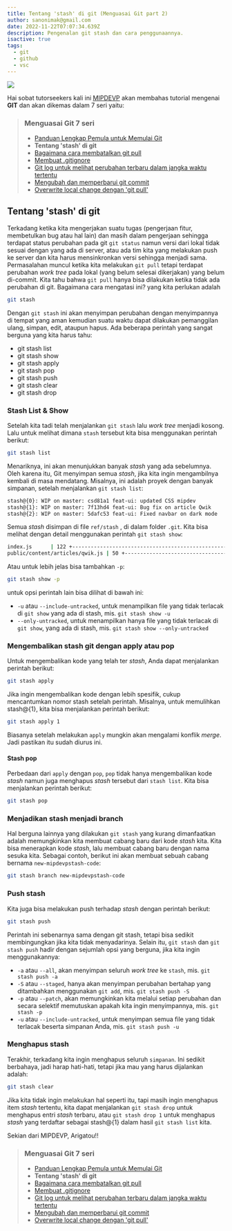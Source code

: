 ```yaml
---
title: Tentang 'stash' di git (Menguasai Git part 2)
author: sanonimak@gmail.com
date: 2022-11-22T07:07:34.639Z
description: Pengenalan git stash dan cara penggunaannya.
isactive: true
tags:
  - git
  - github
  - vsc
---
```

![](https://git-scm.com/images/logos/downloads/Git-Logo-2Color.png)

Hai sobat tutorseekers kali ini [MIPDEVP](https://mipdevp.com) akan membahas tutorial mengenai **GIT** dan akan dikemas dalam 7 seri yaitu:

> ### Menguasai Git 7 seri
>
> * [Panduan Lengkap Pemula untuk Memulai Git](https://mipdevp.com/blog/articles/2022-10-23-panduan-lengkap-pemula-untuk-memulai-git-menguasai-git-part-1)
> * **Tentang 'stash' di git**
> * [Bagaimana cara membatalkan git pull](#)
> * [Membuat .gitignore](#)
> * [Git log untuk melihat perubahan terbaru dalam jangka waktu tertentu](#)
> * [Mengubah dan memperbarui git commit](#)
> * [Overwrite local change dengan 'git pull'](#)

## Tentang 'stash' di git

Terkadang ketika kita mengerjakan suatu tugas (pengerjaan fitur, membetulkan bug atau hal lain) dan masih dalam pengerjaan sehingga terdapat status perubahan pada git `git status` namun versi dari lokal tidak sesuai dengan yang ada di server, atau ada tim kita yang melakukan push ke server dan kita harus mensinkronkan versi sehingga menjadi sama. Permasalahan muncul ketika kita melakukan `git pull` tetapi terdapat perubahan *work tree* pada lokal (yang belum selesai dikerjakan) yang belum di-commit. Kita tahu bahwa `git pull` hanya bisa dilakukan ketika tidak ada perubahan di git. Bagaimana cara mengatasi ini? yang kita perlukan adalah

```sh
git stash
```

Dengan `git stash` ini akan menyimpan perubahan dengan menyimpannya di tempat yang aman kemudian suatu waktu dapat dilakukan pemanggilan ulang, simpan, edit, ataupun hapus. Ada beberapa perintah yang sangat berguna yang kita harus tahu:

* git stash list
* git stash show
* git stash apply
* git stash pop
* git stash push
* git stash clear
* git stash drop


### Stash List & Show

Setelah kita tadi telah menjalankan `git stash` lalu *work tree* menjadi kosong. Lalu untuk melihat dimana `stash` tersebut kita bisa menggunakan perintah berikut:
```sh
git stash list
```

Menariknya, ini akan menunjukkan banyak *stash* yang ada sebelumnya. Oleh karena itu, Git menyimpan semua *stash*, jika kita ingin mengambilnya kembali di masa mendatang. Misalnya, ini adalah proyek dengan banyak simpanan, setelah menjalankan `git stash list`:

```sh
stash@{0}: WIP on master: csd81a1 feat-ui: updated CSS mipdev
stash@{1}: WIP on master: 7f13hd4 feat-ui: Bug fix on article Qwik
stash@{2}: WIP on master: 5dafc53 feat-ui: Fixed navbar on dark mode
```

Semua *stash* disimpan di file `ref/stash` , di dalam folder `.git`. Kita bisa melihat dengan detail menggunakan perintah `git stash show`:

```sh
index.js      | 122 +---------------------------------------------------------
public/content/articles/qwik.js | 50 +----------------------------------------
```

Atau untuk lebih jelas bisa tambahkan `-p`:
```sh
git stash show -p
```
untuk opsi perintah lain bisa dilihat di bawah ini:

* `-u` atau `--include-untracked`, untuk menampilkan file yang tidak terlacak di `git show` yang ada di stash, mis. `git stash show -u`
* `--only-untracked`, untuk menampilkan hanya file yang tidak terlacak di `git show`, yang ada di stash, mis. `git stash show --only-untracked`


### Mengembalikan stash git dengan apply atau pop

Untuk mengembalikan kode yang telah ter *stash*, Anda dapat menjalankan perintah berikut:
```sh
git stash apply
```

Jika ingin mengembalikan kode dengan lebih spesifik, cukup mencantumkan nomor stash setelah perintah. Misalnya, untuk memulihkan stash@{1}, kita bisa menjalankan perintah berikut:
```sh
git stash apply 1
```

Biasanya setelah melakukan `apply` mungkin akan mengalami konflik *merge*. Jadi pastikan itu sudah diurus ini.


#### Stash pop 
Perbedaan dari `apply` dengan `pop`, `pop` tidak hanya mengembalikan kode *stash* namun juga menghapus *stash* tersebut dari `stash list`. Kita bisa menjalankan perintah berikut:

```sh
git stash pop
```

### Menjadikan stash menjadi branch
Hal berguna lainnya yang dilakukan `git stash` yang kurang dimanfaatkan adalah memungkinkan kita membuat cabang baru dari kode *stash* kita. Kita bisa menerapkan kode *stash*, lalu membuat cabang baru dengan nama sesuka kita. Sebagai contoh, berikut ini akan membuat sebuah cabang bernama `new-mipdevpstash-code`:
```sh
git stash branch new-mipdevpstash-code
```

### Push stash
Kita juga bisa melakukan push terhadap *stash* dengan perintah berikut:
```sh
git stash push
```
Perintah ini sebenarnya sama dengan git stash, tetapi bisa sedikit membingungkan jika kita tidak menyadarinya. Selain itu, `git stash` dan `git stash push` hadir dengan sejumlah opsi yang berguna, jika kita ingin menggunakannya:

* `-a` atau `--all`, akan menyimpan seluruh *work tree* ke `stash`, mis. `git stash push -a`
* `-S` atau `--staged`, hanya akan menyimpan perubahan bertahap yang ditambahkan menggunakan `git add`, mis. `git stash push -S`
* `-p` atau `--patch`, akan memungkinkan kita melalui setiap perubahan dan secara selektif memutuskan apakah kita ingin menyimpannya, mis. `git stash -p`
* `-u` atau `--include-untracked`, untuk menyimpan semua file yang tidak terlacak beserta simpanan Anda, mis. `git stash push -u`

### Menghapus stash
Terakhir, terkadang kita ingin menghapus seluruh `simpanan`. Ini sedikit berbahaya, jadi harap hati-hati, tetapi jika mau yang harus dijalankan adalah:
```sh
git stash clear
```
Jika kita tidak ingin melakukan hal seperti itu, tapi masih ingin menghapus item *stash* tertentu, kita dapat menjalankan `git stash drop` untuk menghapus entri *stash* terbaru, atau `git stash drop 1` untuk menghapus *stash* yang terdaftar sebagai stash@{1} dalam hasil `git stash list` kita.

Sekian dari MIPDEVP, Arigatou!!


> ### Menguasai Git 7 seri
>
> * [Panduan Lengkap Pemula untuk Memulai Git](https://mipdevp.com/blog/articles/2022-10-23-panduan-lengkap-pemula-untuk-memulai-git-menguasai-git-part-1)
> * **Tentang 'stash' di git**
> * [Bagaimana cara membatalkan git pull](#)
> * [Membuat .gitignore](#)
> * [Git log untuk melihat perubahan terbaru dalam jangka waktu tertentu](#)
> * [Mengubah dan memperbarui git commit](#)
> * [Overwrite local change dengan 'git pull'](#)